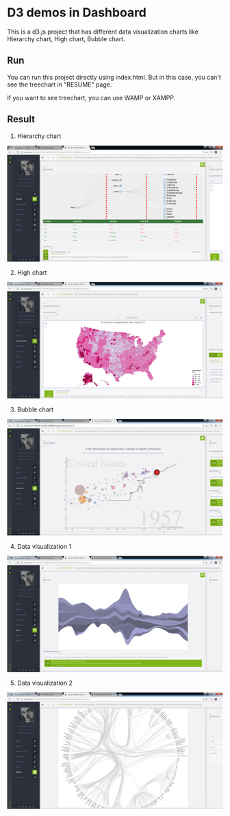 # D3 demos in Dashboard
This is a d3.js project that has different data visualization charts like Hierarchy chart, High chart, Bubble chart.
## Run
You can run this project directly using index.html. But in this case, you can't see the treechart in "RESUME" page.

If you want to see treechart, you can use WAMP or XAMPP.
## Result
1. Hierarchy chart

![](img/d3-1.png)

2. High chart

![](img/d3-2.png)

3. Bubble chart

![](img/d3-3.png)

4. Data visualization 1

![](img/d3-4.png)

5. Data visualization 2

![](img/d3-5.png)
